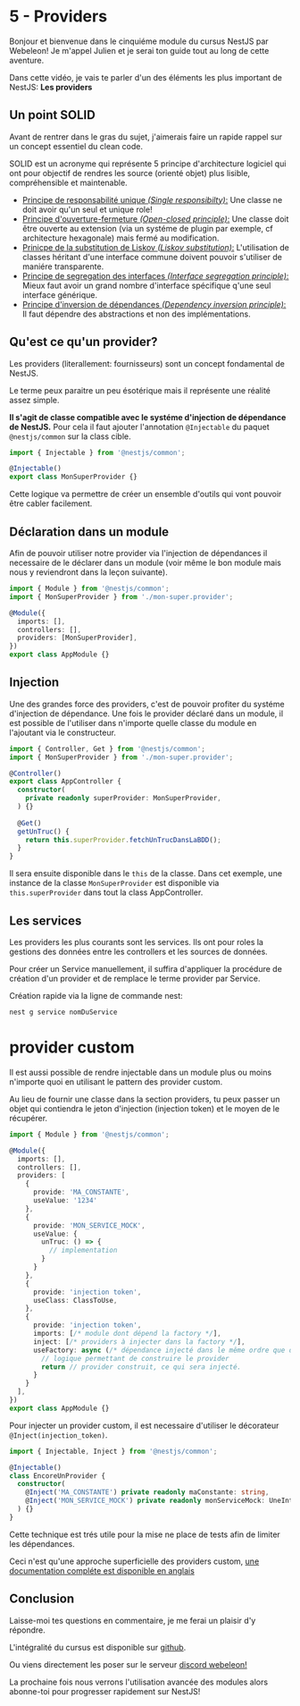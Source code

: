 # 5 - Providers

Bonjour et bienvenue dans le cinquiéme module du cursus NestJS par Webeleon!
Je m'appel Julien et je serai ton guide tout au long de cette aventure.

Dans cette vidéo, je vais te parler d'un des éléments les plus important de NestJS: **Les providers**

## Un point SOLID

Avant de rentrer dans le gras du sujet, j'aimerais faire un rapide rappel sur un concept essentiel du clean code.

SOLID est un acronyme qui représente 5 principe d'architecture logiciel qui ont pour objectif de rendres les source (orienté objet) plus lisible, compréhensible et maintenable.

- <u>Principe de responsabilité unique *(Single responsibilty)*:</u> Une classe ne doit avoir qu'un seul et unique role!
- <u>Principe d'ouverture-fermeture *(Open-closed principle)*:</u> Une classe doit être ouverte au extension (via un systéme de plugin par exemple, cf architecture hexagonale) mais fermé au modification.
- <u>Prinicpe de la substitution de Liskov *(Liskov substitution)*:</u> L'utilisation de classes héritant d'une interface commune doivent pouvoir s'utiliser de maniére transparente.
- <u>Principe de segregation des interfaces *(Interface segregation principle)*:</u> Mieux faut avoir un grand nombre d'interface spécifique q'une seul interface générique.
- <u>Principe d'inversion de dépendances *(Dependency inversion principle)*:</u> Il faut dépendre des abstractions et non des implémentations.

## Qu'est ce qu'un provider? 

Les providers (literallement: fournisseurs) sont un concept fondamental de NestJS.

Le terme peux paraitre un peu ésotérique mais il représente une réalité assez simple.

**Il s'agit de classe compatible avec le systéme d'injection de dépendance de NestJS.** 
Pour cela il faut ajouter l'annotation `@Injectable` du paquet `@nestjs/common` sur la class cible.

```ts
import { Injectable } from '@nestjs/common';

@Injectable()
export class MonSuperProvider {}
```

Cette logique va permettre de créer un ensemble d'outils qui vont pouvoir être cabler facilement.

## Déclaration dans un module

Afin de pouvoir utiliser notre provider via l'injection de dépendances il necessaire de le déclarer dans un module (voir même le bon module mais nous y reviendront dans la leçon suivante).
```ts
import { Module } from '@nestjs/common';
import { MonSuperProvider } from './mon-super.provider';

@Module({
  imports: [],
  controllers: [],
  providers: [MonSuperProvider],
})
export class AppModule {}
```

## Injection

Une des grandes force des providers, c'est de pouvoir profiter du systéme d'injection de dépendance.
Une fois le provider déclaré dans un module, il est possible de l'utiliser dans n'importe quelle classe du module en l'ajoutant via le constructeur.

```ts
import { Controller, Get } from '@nestjs/common';
import { MonSuperProvider } from './mon-super.provider';

@Controller()
export class AppController {
  constructor(
    private readonly superProvider: MonSuperProvider,
  ) {}
  
  @Get()
  getUnTruc() {
    return this.superProvider.fetchUnTrucDansLaBDD();
  }
}
```

Il sera ensuite disponible dans le `this` de la classe. Dans cet exemple, une instance de la classe `MonSuperProvider` est disponible via `this.superProvider` dans tout la class AppController.


## Les services

Les providers les plus courants sont les services.
Ils ont pour roles la gestions des données entre les controllers et les sources de données.

Pour créer un Service manuellement, il suffira d'appliquer la procédure de création d'un provider et de remplace le terme provider par Service.

Création rapide via la ligne de commande nest:
```shell
nest g service nomDuService
```

# provider custom

Il est aussi possible de rendre injectable dans un module plus ou moins n'importe quoi en utilisant le pattern des provider custom.

Au lieu de fournir une classe dans la section providers, tu peux passer un objet qui contiendra le jeton d'injection (injection token) et le moyen de le récupérer.

```ts
import { Module } from '@nestjs/common';

@Module({
  imports: [],
  controllers: [],
  providers: [
    {
      provide: 'MA_CONSTANTE',
      useValue: '1234'
    },
    {
      provide: 'MON_SERVICE_MOCK',
      useValue: {
        unTruc: () => {
          // implementation
        }
      }
    },
    {
      provide: 'injection token',
      useClass: ClassToUse,
    },
    {
      provide: 'injection token',
      imports: [/* module dont dépend la factory */],
      inject: [/* providers à injecter dans la factory */],
      useFactory: async (/* dépendance injecté dans le même ordre que déclaré au dessus */) => {
        // logique permettant de construire le provider
        return // provider construit, ce qui sera injecté.
      }
    }
  ],
})
export class AppModule {}
```

Pour injecter un provider custom, il est necessaire d'utiliser le décorateur `@Inject(injection_token)`.

```ts
import { Injectable, Inject } from '@nestjs/common';

@Injectable()
class EncoreUnProvider {
  constructor(
    @Inject('MA_CONSTANTE') private readonly maConstante: string,
    @Inject('MON_SERVICE_MOCK') private readonly monServiceMock: UneInterfaceOuUneClasse
  ) {}
}

```

Cette technique est trés utile pour la mise ne place de tests afin de limiter les dépendances.

Ceci n'est qu'une approche superficielle des providers custom, [une documentation compléte est disponible en anglais](https://docs.nestjs.com/fundamentals/custom-providers)

## Conclusion

Laisse-moi tes questions en commentaire, je me ferai un plaisir d'y répondre.

L'intégralité du cursus est disponible sur [github](https://github.com/Webeleon/Cursus-nestjs).

Ou viens directement les poser sur le serveur [discord webeleon!](https://discord.gg/G3QTwBJfsx)

La prochaine fois nous verrons l'utilisation avancée des modules alors abonne-toi pour progresser rapidement sur NestJS!

